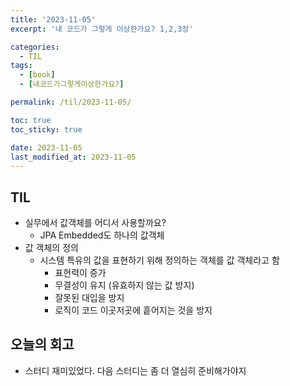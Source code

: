 ```yaml
---
title: '2023-11-05'
excerpt: '내 코드가 그렇게 이상한가요? 1,2,3장'

categories:
  - TIL
tags:
  - [book]
  - [내코드가그렇게이상한가요?]

permalink: /til/2023-11-05/

toc: true
toc_sticky: true

date: 2023-11-05
last_modified_at: 2023-11-05
---
```


## TIL

- 실무에서 값객체를 어디서 사용할까요?
  - JPA Embedded도 하나의 값객체
- 값 객체의 정의
  - 시스템 특유의 값을 표현하기 위해 정의하는 객체를 값 객체라고 함
    - 표현력이 증가
    - 무결성이 유지 (유효하지 않는 값 방지)
    - 잘못된 대입을 방지
    - 로직이 코드 이곳저곳에 흩어지는 것을 방지

## 오늘의 회고

- 스터디 재미있었다. 다음 스터디는 좀 더 열심히 준비해가야지
